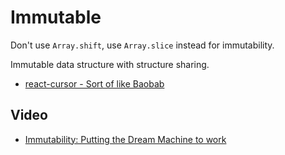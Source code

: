 # Immutable

Don't use `Array.shift`, use `Array.slice` instead for immutability.

Immutable data structure with structure sharing.

* [react-cursor - Sort of like Baobab](https://github.com/dustingetz/react-cursor/)

## Video

* [Immutability: Putting the Dream Machine to work](https://www.youtube.com/watch?v=J-bC20aAat8)